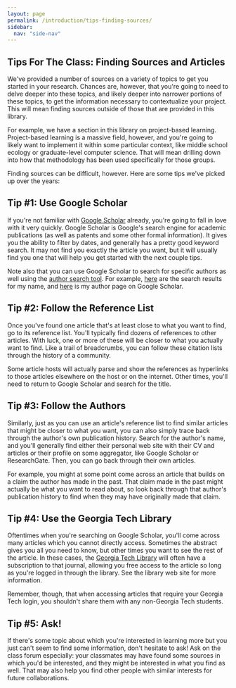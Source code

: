 ```yaml
---
layout: page
permalink: /introduction/tips-finding-sources/
sidebar:
  nav: "side-nav"
---
```


## Tips For The Class: Finding Sources and Articles

We've provided a number of sources on a variety of topics to get you started
in your research. Chances are, however, that you're going to need to delve
deeper into these topics, and likely deeper into narrower portions of these
topics, to get the information necessary to contextualize your project.
This will mean finding sources outside of those that are provided in this library.

For example, we have a section in this library on project-based learning.
Project-based learning is a massive field, however, and you're going to
likely want to implement it within some particular context, like middle
school ecology or graduate-level computer science. That will mean drilling
down into how that methodology has been used specifically for those groups.

Finding sources can be difficult, however. Here are some tips we've picked up over the years:

##  Tip #1: Use Google Scholar

If you're not familiar with [Google Scholar](http://scholar.google.com/) already,
you're going to fall in love with it very quickly. Google Scholar is Google's
search engine for academic publications (as well as patents and some other formal
information). It gives you the ability to filter by dates, and generally has a
pretty good keyword search. It may not find you exactly the article you want,
but it will usually find you one that will help you get started with the next couple tips.

Note also that you can use Google Scholar to search for specific authors as well
using the [author search tool](https://scholar.google.com/citations?view_op=search_authors).
For example, [here](https://scholar.google.com/citations?mauthors=David+Joyner&amp;hl=en&amp;view_op=search_authors)
are the search results for my name, and [here](https://scholar.google.com/citations?user=yaCigtkAAAAJ&amp;hl=en)
is my author page on Google Scholar.

##  Tip #2: Follow the Reference List

Once you've found one article that's at least close to what you want to find,
go to its reference list. You'll typically find dozens of references to other
articles. With luck, one or more of these will be closer to what you actually
want to find. Like a trail of breadcrumbs, you can follow these citation lists
through the history of a community.

Some article hosts will actually parse and show the references as hyperlinks to
those articles elsewhere on the host or on the internet. Other times, you'll
need to return to Google Scholar and search for the title.

##  Tip #3: Follow the Authors

Similarly, just as you can use an article's reference list to find similar
articles that might be closer to what you want, you can also simply trace
back through the author's own publication history. Search for the author's
name, and you'll generally find either their personal web site with their
CV and articles or their profile on some aggregator, like Google Scholar
or ResearchGate. Then, you can go back through their own articles.

For example, you might at some point come across an article that builds on
a claim the author has made in the past. That claim made in the past might
actually be what you want to read about, so look back through that author's
publication history to find when they may have originally made that claim.

##  Tip #4: Use the Georgia Tech Library

Oftentimes when you're searching on Google Scholar, you'll come across many
articles which you cannot directly access. Sometimes the abstract gives you
all you need to know, but other times you want to see the rest of the article.
In these cases, the [Georgia Tech Library](http://www.library.gatech.edu/)
will often have a subscription to that journal, allowing you free access to
the article so long as you're logged in through the library. See the library
web site for more information.

Remember, though, that when accessing articles that require your Georgia Tech
login, you shouldn't share them with any non-Georgia Tech students.

##  Tip #5: Ask!

If there's some topic about which you're interested in learning more but you
just can't seem to find some information, don't hesitate to ask! Ask on the
class forum especially: your classmates may have found some sources in which
you'd be interested, and they might be interested in what you find as well.
That may also help you find other people with similar interests for future
collaborations.
